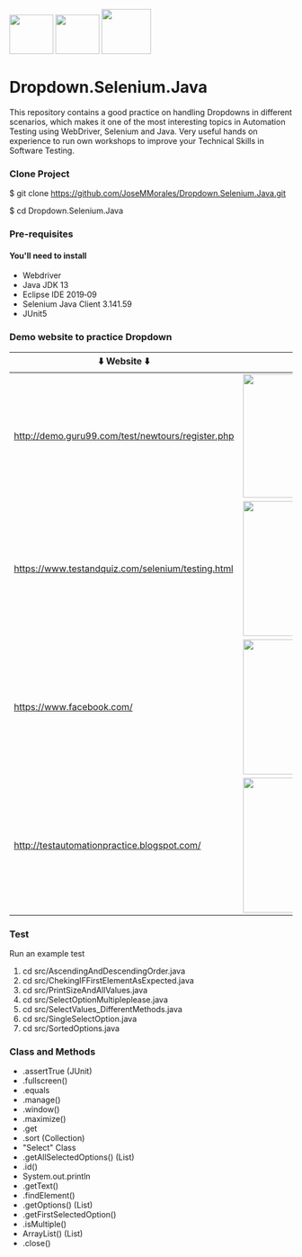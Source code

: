 
<img src="https://avatars0.githubusercontent.com/u/983927?v=3&s=80" height="70" width="78"> <img src="https://www.testbytes.net/wp-content/uploads/2017/11/Eclipse.png" height="70" width="78"> <img src="https://encrypted-tbn0.gstatic.com/images?q=tbn%3AANd9GcSjEqXLRdziR2C5OMK0BqhdWXrQwDjR81IxaskwUWsOkIYTtoHN" height="80" width="88"> 
# Dropdown.Selenium.Java 

This repository contains a good practice on handling Dropdowns in different scenarios, which makes it one of the most interesting topics in Automation Testing using WebDriver, Selenium and Java. Very useful hands on experience to run own workshops to improve your Technical Skills in Software Testing.

### Clone Project

$ git clone https://github.com/JoseMMorales/Dropdown.Selenium.Java.git

$ cd Dropdown.Selenium.Java

### Pre-requisites
#### You'll need to install
* Webdriver
* Java JDK 13
* Eclipse IDE 2019‑09
* Selenium Java Client 3.141.59
* JUnit5 

### Demo website to practice Dropdown

:arrow_down: **Website** :arrow_down:|:arrow_down: **Dropdown** :arrow_down:
------------ | -------------
http://demo.guru99.com/test/newtours/register.php | <img src="https://user-images.githubusercontent.com/43299285/74765606-d965bd80-527b-11ea-8581-e6d11aa82429.png" height="220" width="498">
https://www.testandquiz.com/selenium/testing.html | <img src="https://user-images.githubusercontent.com/43299285/74767341-9b1dcd80-527e-11ea-8c02-5265db351af5.png" height="240" width="498">
https://www.facebook.com/ | <img src="https://user-images.githubusercontent.com/43299285/74767642-25663180-527f-11ea-807c-39f1a961fdd2.png" height="240" width="298">
http://testautomationpractice.blogspot.com/ | <img src="https://user-images.githubusercontent.com/43299285/74768198-1338c300-5280-11ea-9920-6feaad5934f5.png" height="240" width="498">
  
### Test
Run an example test

1. cd src/AscendingAndDescendingOrder.java
2. cd src/ChekingIFFirstElementAsExpected.java
3. cd src/PrintSizeAndAllValues.java
4. cd src/SelectOptionMultipleplease.java
5. cd src/SelectValues_DifferentMethods.java
6. cd src/SingleSelectOption.java
7. cd src/SortedOptions.java

### Class and Methods

* .assertTrue (JUnit)
* .fullscreen()
* .equals 
* .manage()
* .window()
* .maximize()
* .get
* .sort (Collection)
* "Select" Class 
* .getAllSelectedOptions() (List<WebElement>)
* .id()
* System.out.println
* .getText()
* .findElement()
* .getOptions() (List<WebElement>)
* .getFirstSelectedOption() 
* .isMultiple() 
* ArrayList() (List)
* .close()
  
  

